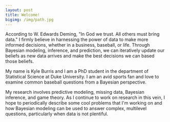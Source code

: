 ```yaml
---
layout: post
title: Welcome!
bigimg: /img/path.jpg
---
```


According to W. Edwards Deming, "In God we trust.  All others must bring data."  I firmly believe in harnessing the power of data to make more informed decisions, whether in a business, baseball, or life.  Through Bayesian modeling, inference, and prediction, we can iteratively update our beliefs as new data arrives and make the best decisions we can based those beliefs.

My name is Kyle Burris and I am a PhD student in the department of Statistical Science at Duke University.  I am an avid sports fan and love to examine common baseball questions from a Bayesian perspective.  

My research involves predictive modeling, missing data, Bayesian inference, and game theory.  As I continue to work on research in this vein, I hope to periodically describe some cool problems that I'm working on and how Bayesian modeling can be used to answer complex, multilevel questions, particularly when data is not plentiful.  